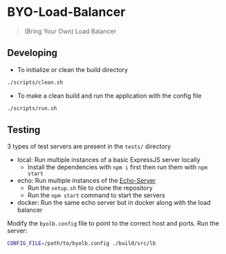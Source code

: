 # BYO-Load-Balancer

> (Bring Your Own) Load Balancer

## Developing

- To initialize or clean the build directory

```sh
./scripts/clean.sh
```

- To make a clean build and run the application with the config file

```sh
./scripts/run.sh
```

## Testing

3 types of test servers are present in the `tests/` directory

- local: Run multiple instances of a basic ExpressJS server locally
  - Install the dependencies with `npm i` first then run them with `npm start`
- echo: Run multiple instances of the [Echo-Server](https://github.com/Ealenn/Echo-Server.git)
  - Run the `setup.sh` file to clone the repository
  - Run the `npm start` command to start the servers
- docker: Run the same echo server but in docker along with the load balancer

Modify the `byolb.config` file to point to the correct host and ports. Run the server:

```sh
CONFIG_FILE=/path/to/byolb.config ./build/src/lb
```
